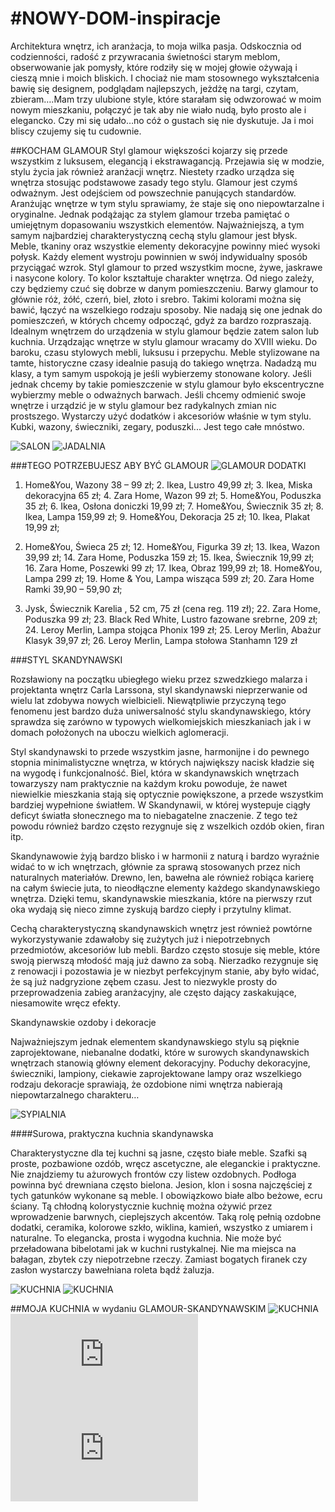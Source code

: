 #NOWY-DOM-inspiracje
===================


Architektura wnętrz, ich aranżacja, to moja wilka pasja. Odskocznia od codzienności, radość z przywracania świetności starym meblom, obserwowanie jak pomysły, które rodziły się w mojej głowie ożywają i cieszą mnie i moich bliskich.  I chociaż nie mam stosownego wykształcenia bawię się designem, podglądam najlepszych, jeżdżę na targi, czytam, zbieram….Mam trzy  ulubione style, które starałam się odwzorować w moim nowym mieszkaniu, połączyć je tak aby nie wiało nudą, było prosto ale i elegancko. Czy mi się udało…no cóż o gustach się nie dyskutuje. Ja i moi bliscy czujemy się  tu cudownie.

##KOCHAM GLAMOUR
Styl glamour większości kojarzy się przede wszystkim z luksusem, elegancją i ekstrawagancją. Przejawia się w modzie, stylu życia jak również aranżacji wnętrz.
Niestety rzadko urządza się wnętrza stosując podstawowe zasady tego stylu. Glamour jest czymś odważnym. Jest odejściem od powszechnie panujących standardów. Aranżując wnętrze w tym stylu sprawiamy, że staje się ono niepowtarzalne i oryginalne. Jednak podążając za stylem glamour trzeba pamiętać o umiejętnym dopasowaniu wszystkich elementów.
Najważniejszą, a tym samym najbardziej charakterystyczną cechą stylu glamour jest błysk. Meble, tkaniny oraz wszystkie elementy dekoracyjne powinny mieć wysoki połysk. Każdy element wystroju powinnien w swój indywidualny sposób przyciągać wzrok.
Styl glamour to przed wszystkim mocne, żywe, jaskrawe  i nasycone kolory. To kolor kształtuje charakter wnętrza. Od niego zależy, czy będziemy czuć się dobrze w danym pomieszczeniu. Barwy glamour to głównie róż, żółć, czerń, biel, złoto i srebro. Takimi kolorami można się bawić, łączyć na wszelkiego rodzaju sposoby.  Nie nadają się one jednak do pomieszczeń, w których chcemy odpocząć, gdyż za bardzo rozpraszają. Idealnym wnętrzem do urządzenia w stylu glamour będzie zatem salon lub kuchnia.
Urządzając wnętrze w stylu glamour wracamy do XVIII wieku. Do baroku, czasu stylowych mebli, luksusu i przepychu. Meble stylizowane na tamte, historyczne czasy idealnie pasują do takiego wnętrza. Nadadzą mu klasy, a tym samym uspokoją je jeśli wybierzemy stonowane kolory. Jeśli jednak chcemy by takie pomieszczenie w stylu glamour było ekscentryczne wybierzmy meble o odważnych barwach.
Jeśli chcemy odmienić swoje wnętrze i urządzić je w stylu glamour bez radykalnych zmian nic prostszego. Wystarczy użyć dodatków i akcesoriów właśnie w tym stylu. Kubki, wazony, świeczniki, zegary, poduszki... Jest tego całe mnóstwo.

![SALON](http://czasnawnetrze.pl/i/aD02MDAmdz05MDA=/f690b18f/18036-loft_styl_glamour_wnetrze.jpg)
![JADALNIA](http://www.strefakobiety.pl/media/userfiles/131351/image/004_%20Dekoracje%20glamour/3%20485.jpg)

###TEGO POTRZEBUJESZ ABY BYĆ GLAMOUR
![GLAMOUR DODATKI](http://www.strefakobiety.pl/media/userfiles/131351/image/004_%20Dekoracje%20glamour/StrefaKobiety.pl%20485(1).jpg)
1. Home&You, Wazony 38 – 99 zł; 2. Ikea, Lustro 49,99 zł; 3. Ikea, Miska dekoracyjna 65 zł; 4. Zara Home, Wazon 99 zł; 5. Home&You, Poduszka 35 zł; 6. Ikea, Osłona doniczki 19,99 zł; 7. Home&You, Świecznik 35 zł; 8. Ikea, Lampa 159,99 zł; 9. Home&You, Dekoracja 25 zł; 10. Ikea, Plakat  19,99 zł; 

11. Home&You, Świeca 25 zł; 12. Home&You, Figurka 39 zł; 13. Ikea, Wazon 39,99 zł; 14. Zara Home, Poduszka 159 zł; 15. Ikea, Świecznik 19,99 zł; 16. Zara Home, Poszewki 99 zł; 17. Ikea, Obraz  199,99 zł; 18. Home&You, Lampa 299 zł; 19. Home & You, Lampa wisząca 599 zł; 20. Zara Home Ramki 39,90 – 59,90 zł; 

21. Jysk, Świecznik Karelia , 52 cm, 75 zł (cena reg. 119 zł); 22. Zara Home, Poduszka 99 zł; 23. Black Red White, Lustro fazowane srebrne, 209 zł; 24. Leroy Merlin, Lampa stojąca Phonix 199 zł; 25. Leroy Merlin, Abażur Klasyk 39,97 zł; 26. Leroy Merlin, Lampa stołowa Stanhamn 129 zł

###STYL SKANDYNAWSKI

Rozsławiony na początku ubiegłego wieku przez szwedzkiego malarza i projektanta wnętrz Carla Larssona, styl skandynawski nieprzerwanie od wielu lat zdobywa nowych wielbicieli. Niewątpliwie przyczyną tego fenomenu jest bardzo duża uniwersalność stylu skandynawskiego, który sprawdza się zarówno w typowych wielkomiejskich mieszkaniach jak i w domach położonych na uboczu wielkich aglomeracji.

Styl skandynawski to przede wszystkim jasne, harmonijne i do pewnego stopnia minimalistyczne wnętrza, w których największy nacisk kładzie się na wygodę i funkcjonalność. Biel, która w skandynawskich wnętrzach towarzyszy nam praktycznie na każdym kroku powoduje, że nawet niewielkie mieszkania stają się optycznie powiększone, a przede wszystkim bardziej wypełnione światłem. W Skandynawii, w której wystepuje ciągły deficyt światła słonecznego ma to niebagatelne znaczenie. Z tego też powodu również bardzo często rezygnuje się z wszelkich ozdób okien, firan itp.

Skandynawowie żyją bardzo blisko i w harmonii z naturą i bardzo wyraźnie widać to w ich wnętrzach, głównie za sprawą stosowanych przez nich naturalnych materiałów. Drewno, len, bawełna ale również robiąca karierę na całym świecie juta, to nieodłączne elementy każdego skandynawskiego wnętrza. Dzięki temu, skandynawskie mieszkania, które na pierwszy rzut oka wydają się nieco zimne zyskują bardzo ciepły i przytulny klimat.

Cechą charakterystyczną skandynawskich wnętrz jest również powtórne wykorzystywanie zdawałoby się zużytych już i niepotrzebnych przedmiotów, akcesoriów lub mebli. Bardzo często stosuje się meble, które swoją pierwszą młodość mają już dawno za sobą. Nierzadko rezygnuje się z renowacji i pozostawia je w niezbyt perfekcyjnym stanie, aby było widać, że są już nadgryzione zębem czasu. Jest to niezwykle prosty do przeprowadzenia zabieg aranżacyjny, ale często dający zaskakujące, niesamowite wręcz efekty.

Skandynawskie ozdoby i dekoracje

Najważniejszym jednak elementem skandynawskiego stylu są pięknie zaprojektowane, niebanalne dodatki, które w surowych skandynawskich wnętrzach stanowią główny element dekoracyjny. Poduchy dekoracyjne, świeczniki, lampiony, ciekawie zaprojektowane lampy oraz wszelkiego rodzaju dekoracje sprawiają, że ozdobione nimi wnętrza nabierają niepowtarzalnego charakteru…

![SYPIALNIA](http://property.webd.pl/wp-content/uploads/2012/07/208518_kastellg_24_high_0005.jpg)

####Surowa, praktyczna kuchnia skandynawska

Charakterystyczne dla tej kuchni są jasne, często białe meble. Szafki są proste, pozbawione ozdób, wręcz ascetyczne, ale eleganckie i praktyczne. Nie znajdziemy tu ażurowych frontów czy listew ozdobnych. Podłoga powinna być drewniana często bielona. Jesion, klon i sosna najczęściej z tych gatunków wykonane są meble. I obowiązkowo białe albo beżowe, ecru ściany. Tą chłodną kolorystycznie kuchnię można ożywić przez wprowadzenie barwnych, cieplejszych akcentów. Taką rolę pełnią ozdobne dodatki, ceramika, kolorowe szkło, wiklina, kamień, wszystko z umiarem i naturalne. To elegancka, prosta i wygodna kuchnia. Nie może być przeładowana bibelotami jak w kuchni rustykalnej. Nie ma miejsca na bałagan, zbytek czy niepotrzebne rzeczy. Zamiast bogatych firanek czy zasłon wystarczy bawełniana roleta bądź żaluzja. 

![KUCHNIA](http://www.kuchenny.com.pl/obrazki/30a3103e27402f5602871bf0bb31091c.jpg)
![KUCHNIA](http://cdn1.urzadzamy.smcloud.net/t/photos/t/32418/biala_kuchnia_1318872.jpg)

##MOJA KUCHNIA w wydaniu GLAMOUR-SKANDYNAWSKIM
![KUCHNIA](http://waszewnetrza.leroymerlin.pl/original/22777_978675.JPG)
![KUCHNIA](http://waszewnetrza.leroymerlin.pl/file,27,file=29524.html)
![KUCHNIA](http://waszewnetrza.leroymerlin.pl/file,27,file=27397.html)

